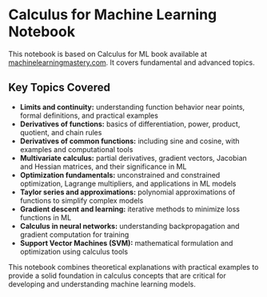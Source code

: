 # Calculus for Machine Learning Notebook

This notebook is based on Calculus for ML book available at [machinelearningmastery.com](https://machinelearningmastery.com/). It covers fundamental and advanced topics.

## Key Topics Covered

- **Limits and continuity:** understanding function behavior near points, formal definitions, and practical examples  
- **Derivatives of functions:** basics of differentiation, power, product, quotient, and chain rules  
- **Derivatives of common functions:** including sine and cosine, with examples and computational tools  
- **Multivariate calculus:** partial derivatives, gradient vectors, Jacobian and Hessian matrices, and their significance in ML  
- **Optimization fundamentals:** unconstrained and constrained optimization, Lagrange multipliers, and applications in ML models  
- **Taylor series and approximations:** polynomial approximations of functions to simplify complex models  
- **Gradient descent and learning:** iterative methods to minimize loss functions in ML  
- **Calculus in neural networks:** understanding backpropagation and gradient computation for training  
- **Support Vector Machines (SVM):** mathematical formulation and optimization using calculus tools  

This notebook combines theoretical explanations with practical examples to provide a solid foundation in calculus concepts that are critical for developing and understanding machine learning models.
